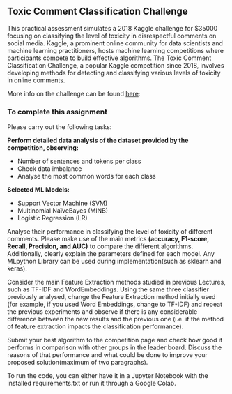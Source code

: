 ## Toxic Comment Classification Challenge
This practical assessment simulates a 2018 Kaggle challenge for $35000 focusing on classifying the level of toxicity in disrespectful comments on social media. Kaggle, a prominent online community for data scientists and machine learning practitioners, hosts machine learning competitions where participants compete to build effective algorithms. The Toxic Comment Classification Challenge, a popular Kaggle competition since 2018, involves developing methods for detecting and classifying various levels of toxicity in online comments.

More info on the challenge can be found [here](https://www.kaggle.com/c/jigsaw-toxic-comment-classification-challenge):

### To complete this assignment
Please carry out the following tasks:

**Perform detailed data analysis of the dataset provided by the competition, observing:**

- Number of sentences and tokens per class 
- Check data imbalance
- Analyse the most common words for each class 

**Selected ML Models:**
- Support Vector Machine (SVM)
- Multinomial NaïveBayes (MlNB)
- Logistic Regression (LR)
  
Analyse their performance in classifying the level of toxicity of different comments. Please make use of the main metrics **(accuracy, F1-score, Recall, Precision, and AUC)** to compare the different algorithms. Additionally, clearly explain the parameters defined for each model. Any MLpython Library can be used during implementation(such as sklearn and keras).

Consider the main Feature Extraction methods studied in previous Lectures, such as TF-IDF and WordEmbeddings. Using the same three classifier previously analysed, change the Feature Extraction method initially used (for example, if you used Word Embeddings, change to TF-IDF) and repeat the previous experiments and observe if there is any considerable difference between the new results and the previous one (i.e. if the method of feature extraction impacts the classification performance).

Submit your best algorithm to the competition page and check how good it performs in comparison with other groups in the leader board. Discuss the reasons of that performance and what could be done to improve your proposed solution(maximum of two paragraphs).

To run the code, you can either have it in a Jupyter Notebook with the installed requirements.txt or run it through a Google Colab.
